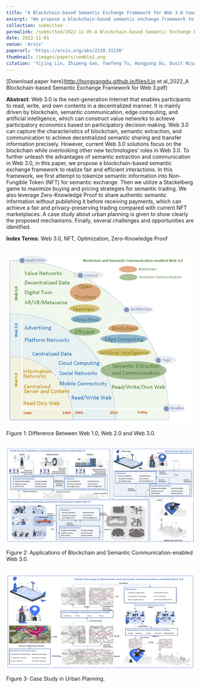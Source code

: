 ```yaml
---
title: "A Blockchain-based Semantic Exchange Framework for Web 3.0 toward Participatory Economy"
excerpt: "We propose a blockchain-based semantic exchange framework to realize fair and efficient interactions. We first tokenize semantic information into Non-Fungible Token (NFT) for semantic exchange. Then we utilize a Stackelberg game to maximize buying and pricing strategies for semantic trading. We leverage Zero-Knowledge Proof to share authentic semantic information without publishing it before receiving payments."
collection: submitted
permalink: /submitted/2022-11-05-A Blockchain-based Semantic Exchange Framework for Web 3.0 toward Participatory Economy
date: 2022-11-01
venue: 'Arxiv'
paperurl: 'https://arxiv.org/abs/2210.15130'
thumbnail: /images/papers/semblo1.png
citation: 'Yijing Lin, Zhipeng Gao, Yaofeng Tu, Hongyang Du, Dusit Niyato, Jiawen Kang, and Hui Yang. "A Blockchain-based Semantic Exchange Framework for Web 3.0 toward Participatory Economy." arXiv preprint arXiv:2211.16662 (2022).'
---
```


[Download paper here](http://hongyangdu.github.io/files/Lin et al_2022_A Blockchain-based Semantic Exchange Framework for Web 3.pdf)

**Abstract**: Web 3.0 is the next-generation Internet that enables participants to read, write, and own contents in a decentralized manner. It is mainly driven by blockchain, semantic communication, edge computing, and artificial intelligence, which can construct value networks to achieve participatory economics based on participatory decision making. Web 3.0 can capture the characteristics of blockchain, semantic extraction, and communication to achieve decentralized semantic sharing and transfer information precisely. However, current Web 3.0 solutions focus on the blockchain while overlooking other new technologies' roles in Web 3.0. To further unleash the advantages of semantic extraction and communication in Web 3.0, in this paper, we propose a blockchain-based semantic exchange framework to realize fair and efficient interactions. In this framework, we first attempt to tokenize semantic information into Non-Fungible Token (NFT) for semantic exchange. Then we utilize a Stackelberg game to maximize buying and pricing strategies for semantic trading. We also leverage Zero-Knowledge Proof to share authentic semantic information without publishing it before receiving payments, which can achieve a fair and privacy-preserving trading compared with current NFT marketplaces. A case study about urban planning is given to show clearly the proposed mechanisms. Finally, several challenges and opportunities are identified.

**Index Terms**: Web 3.0, NFT, Optimization, Zero-Knowledge Proof

<br/><img src='/images/papers/semblo1.png' width = "700">

Figure 1: Difference Between Web 1.0, Web 2.0 and Web 3.0.

<br/><img src='/images/papers/semblo2.png' width = "700">

Figure 2: Applications of Blockchain and Semantic Communication-enabled Web 3.0.

<br/><img src='/images/papers/semblo3.png' width = "700">

Figure 3: Case Study in Urban Planning.